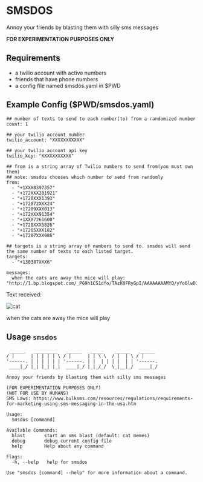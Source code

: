 # SMSDOS

Annoy your friends by blasting them with silly sms messages

**FOR EXPERIMENTATION PURPOSES ONLY**

## Requirements
- a twilio account with active numbers
- friends that have phone numbers
- a config file named smsdos.yaml in $PWD 

## Example Config ($PWD/smsdos.yaml)

```text
## number of texts to send to each number(to) from a randomized number
count: 1

## your twilio account number
twilio_account: "XXXXXXXXXXX"

## your twilio account api key
twilio_key: "XXXXXXXXXXX"

## from is a string array of Twilio numbers to send from(you must own them)
## note: smsdos chooses which number to send from randomly
from:
  - "+1XXX8397357"
  - "+172XXX281921"
  - "+1720XXX1393"
  - "+172072XXX24"
  - "+17209XXX013"
  - "+172XXX91354"
  - "+1XXX7261600"
  - "+1720XXX5826"
  - "+17205XXX182"
  - "+17207XXX986"

## targets is a string array of numbers to send to. smsdos will send the same number of texts to each listed target.
targets:
  - "+130387XXX6"

messages:
  when the cats are away the mice will play: "http://1.bp.blogspot.com/_PG9h1CS1dfo/TAzK0FRyGpI/AAAAAAAAMYQ/yYo6lwDJ1o4/s400/ugly_cats_21.jpg"
```

Text received:

![cat]( "http://1.bp.blogspot.com/_PG9h1CS1dfo/TAzK0FRyGpI/AAAAAAAAMYQ/yYo6lwDJ1o4/s400/ugly_cats_21.jpg")

when the cats are away the mice will play



## Usage `smsdos`

```text
 ______   _________   ______   _____    ______   ______ 
/ |      | | | | | \ / |      | | \ \  / |  | \ / |     
'------. | | | | | | '------. | |  | | | |  | | '------.
 ____|_/ |_| |_| |_|  ____|_/ |_|_/_/  \_|__|_/  ____|_/
                                                        
Annoy your friends by blasting them with silly sms messages

(FOR EXPERIMENTATION PURPOSES ONLY)
(NOT FOR USE BY HUMANS)
SMS Laws: https://www.bulksms.com/resources/regulations/requirements-for-marketing-using-sms-messaging-in-the-usa.htm

Usage:
  smsdos [command]

Available Commands:
  blast       start an sms blast (default: cat memes)
  debug       debug current config file
  help        Help about any command

Flags:
  -h, --help   help for smsdos

Use "smsdos [command] --help" for more information about a command.

```

